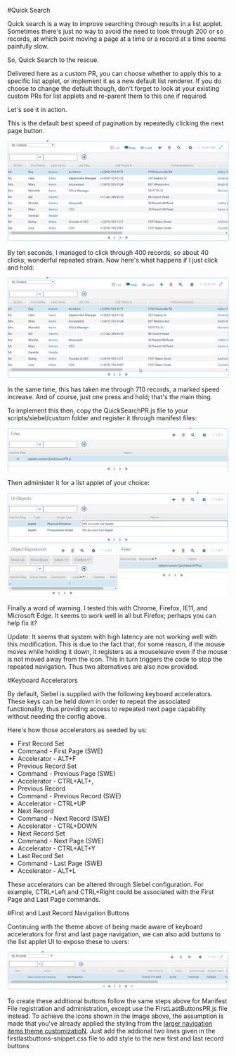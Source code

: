#Quick Search

Quick search is a way to improve searching through results in a list applet. Sometimes there's just no way to avoid the need to look through 200 or so records, at which point moving a page at a time or a record at a time seems painfully slow.

So, Quick Search to the rescue.

Delivered here as a custom PR, you can choose whether to apply this to a specific list applet, or implement it as a new default list renderer. If you do choose to change the default though, don't forget to look at your existing custom PRs for list applets and re-parent them to this one if required.

Let's see it in action.

This is the default best speed of pagination by repeatedly clicking the next page button.

![](docimages/RepeatedClicking.gif)

By ten seconds, I managed to click through 400 records, so about 40 clicks; wonderful repeated strain. Now here's what happens if I just click and hold:

![](docimages/ClickAndHold.gif)

In the same time, this has taken me through 710 records, a marked speed increase. And of course, just one press and hold; that's the main thing.

To implement this then, copy the QuickSearchPR.js file to your scripts/siebel/custom folder and register it through manifest files:

![](docimages/ManifestFiles.png)

Then administer it for a list applet of your choice:

![](docimages/ManifestAdmin.png)

Finally a word of warning. I tested this with Chrome, Firefox, IE11, and Microsoft Edge. It seems to work well in all but Firefox; perhaps you can help fix it?

Update: It seems that system with high latency are not working well with this modification. This is due to the fact that, for some reason, if the mouse moves while holding it down, it registers as a mouseleave even if the mouse is not moved away from the icon. This in turn triggers the code to stop the repeated navigation. Thus two alternatives are also now provided.

#Keyboard Accelerators

By default, Siebel is supplied with the following keyboard accelerators. These keys can be held down in order to repeat the associated functionality, thus providing access to repeated next page capability without needing the config above.

Here's how those accelerators as seeded by us:

- First Record Set
 - Command - First Page (SWE)
 - Accelerator - ALT+F
- Previous Record Set
 - Command - Previous Page (SWE)
 - Accelerator - CTRL+ALT+,
- Previous Record
 - Command - Previous Record (SWE)
 - Accelerator - CTRL+UP
- Next Record
 - Command - Next Record (SWE)
 - Accelerator - CTRL+DOWN
- Next Record Set
 - Command - Next Page (SWE)
 - Accelerator - CTRL+ALT+Y
- Last Record Set
 - Command - Last Page (SWE)
 - Accelerator - ALT+L
 
 
 These accelerators can be altered through Siebel configuration. For example, CTRL+Left and CTRL+Right could be associated with the First Page and Last Page commands.
  
 #First and Last Record Navigation Buttons
 
 Continuing with the theme above of being made aware of keyboard accelerators for first and last page navigation, we can also add buttons to the list applet UI to expose these to users:
 
 ![](docimages/FirstLastButtonExample.png)
 
 To create these additional buttons follow the same steps above for Manifest File registration and administration, except use the FirstLastButtonsPR.js file instead. To achieve the icons shown in the image above, the assumption is made that you've already applied the styling from the [larger navigation items theme customizatioN](https://github.com/OracleSiebel/ConfiguringSiebel/tree/master/ExampleCode/Open%20UI/Theme%20Customizations/Snippets/Larger%20Table%20Navigation%20Icons). Just add the addional two lines given in the firstlastbuttons-snippet.css file to add style to the new first and last record buttons